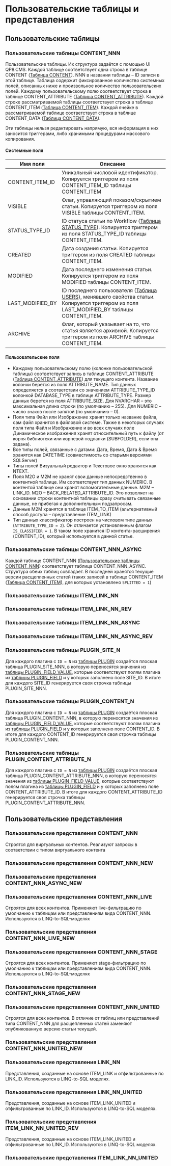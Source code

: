 # Пользовательские таблицы и представления

## Пользовательские таблицы

### Пользовательские таблицы CONTENT_NNN

Пользовательские таблицы. Их структура задаётся с помощью UI QP8.CMS. Каждой таблице соответствует одна строка в таблице CONTENT ([Таблица CONTENT](main#таблица-content)). NNN в названии таблицы – ID записи в этой таблице. Таблица содержит фиксированное количество системных полей, описанных ниже и произвольное количество пользовательских полей. Каждому пользовательскому полю соответствует строка в таблице CONTENT_ATTRIBUTE ([Таблица CONTENT_ATTRIBUTE](main#таблица-content_attribute)). Каждой строке рассматриваемой таблицы соответствует строка в таблице CONTENT_ITEM ([Таблица CONTENT_ITEM](main#таблица-content_item)). Каждой ячейке в рассматриваемой таблице соответствует строка в таблице CONTENT_DATA ([Таблица CONTENT_DATA](main#таблица-content_data)).

Эти таблицы нельзя редактировать напрямую, вся информация в них заносится триггерами, либо хранимыми процедурами массового копирования.

#### Системные поля

| Имя поля       | Описание |
|----------------|----------|
| CONTENT_ITEM_ID | Уникальный числовой идентификатор. Копируется триггером из поля CONTENT_ITEM_ID таблицы CONTENT_ITEM |
| VISIBLE | Флаг, управляющий показом/скрытием статьи. Копируется триггером из поля VISIBLE таблицы CONTENT_ITEM. |
| STATUS_TYPE_ID | ID статуса статьи по Workflow ([Таблица STATUS_TYPE](extra#таблица-status_type)). Копируется триггером из поля STATUS_TYPE_ID таблицы CONTENT_ITEM. |
| CREATED | Дата создания статьи. Копируется триггером из поля CREATED таблицы CONTENT_ITEM. |
| MODIFIED | Дата последнего изменения статьи. Копируется триггером из поля MODIFIED таблицы CONTENT_ITEM. |
| LAST_MODIFIED_BY | ID последнего пользователя ([Таблица USERS](access#таблица-users)), менявшего свойства статьи. Копируется триггером из поля LAST_MODIFIED_BY таблицы CONTENT_ITEM. |
| ARCHIVE | Флаг, который указывает на то, что статья является архивной. Копируется триггером из поля ARCHIVE таблицы CONTENT_ITEM. |

#### Пользовательские поля

* Каждому пользовательскому полю (колонке пользовательской таблицы) соответствует запись в таблице CONTENT_ATTRIBUTE ([Таблица CONTENT_ATTRIBUTE](main#таблица-content_attribute)) для текущего контента. Название колонки берется из поля ATTRIBUTE_NAME. Тип данных определяется в соответствии со значением ATTRIBUTE_TYPE_ID колонкой DATABASE_TYPE в таблице ATTRIBUTE_TYPE. Размер данных берется из поля ATTRIBUTE_SIZE. Для NVARCHAR – это максимальная длина строки (по умолчанию – 255). Для NUMERIC – число знаков после запятой (по умолчанию – 0).
* Поля типа Файл или Изображение хранят только название файла, сам файл хранится в файловой системе. Также в некоторых случаях поля типа Файл и Изображение и во всех случаях поле Динамическое изображения хранят относительный путь к файлу (от корня библиотеки или корневой подпапки (SUBFOLDER), если она задана).
* Все типы полей, связанные с датами: Дата, Время, Дата & Время хранятся как DATETIME (совместимость со старыми версиями SQLServer)
* Типы полей Визуальный редактор и Текстовое окно хранятся как NTEXT.
* Поля M2O и М2М не хранят свои данные непосредственно в контентной таблице. Им соответствует тип данных NUMERIC. В контентой таблице они хранят вспомогательные данные. M2M – LINK_ID. M2O – BACK_RELATED_ATTRIBUTE_ID. Это позволяет на основании строки контентной таблицы сразу считывать связанные данные, не прибегая к дополнительным подзапросам.
* Данные M2M хранятся в таблице ITEM_TO_ITEM (альтернативный способ доступа – представление ITEM_LINK)
* Тип данных классификатор построен на числовом типе данных (`ATTRIBUTE_TYPE_ID = 2`). Он отличается установленным флагом `IS_CLASSIFIER = 1`. В таком поле хранится ID контента-расширения (CONTENT_ID), который используется в данной статье.

### Пользовательские таблицы CONTENT_NNN_ASYNC

Каждой таблице CONTENT_NNN ([Пользовательские таблицы CONTENT_NNN](#пользовательские-таблицы-content_nnn)) соответствует таблица CONTENT_NNN_ASYNC. Структура обеих таблиц совпадает. В последней хранятся текущие версии расщепленных статей (таких записей в таблице CONTENT_ITEM ([Таблица CONTENT_ITEM](main#таблица-content_item)), для которых установлено `SPLITTED = 1`)

### Пользовательские таблицы ITEM_LINK_NN

### Пользовательские таблицы ITEM_LINK_NN_REV

### Пользовательские таблицы ITEM_LINK_NN_ASYNC

### Пользовательские таблицы ITEM_LINK_NN_ASYNC_REV

### Пользовательские таблицы PLUGIN_SITE_N

Для каждого плагина с `ID = N` из [таблицы PLUGIN](structure#таблица-plugin) создаётся плоская таблица PLUGIN_SITE_NNN, в которую переносятся значения из [таблицы PLUGIN_FIELD_VALUE](structure#таблица-plugin_field_value), которые соответствуют полям плагина  из [таблицы PLUGIN_FIELD](structure#таблица-plugin_field) и у которых заполнено поле SITE_ID. В итоге для каждого SITE_ID генерируется своя строчка таблицы PLUGIN_SITE_NNN.

### Пользовательские таблицы PLUGIN_CONTENT_N

Для каждого плагина с `ID = N` из [таблицы PLUGIN](structure#таблица-plugin) создаётся плоская таблица PLUGIN_CONTENT_NNN, в которую переносятся значения из [таблицы PLUGIN_FIELD_VALUE](structure#таблица-plugin_field_value), которые соответствуют полям плагина  из [таблицы PLUGIN_FIELD](structure#таблица-plugin_field) и у которых заполнено поле CONTENT_ID. В итоге для каждого CONTENT_ID генерируется своя строчка таблицы PLUGIN_CONTENT_NNN.

### Пользовательские таблицы PLUGIN_CONTENT_ATTRIBUTE_N

Для каждого плагина с `ID = N` из [таблицы PLUGIN](structure#таблица-plugin) создаётся плоская таблица PLUGIN_CONTENT_ATTRIBUTE_NNN, в которую переносятся значения из [таблицы PLUGIN_FIELD_VALUE](structure#таблица-plugin_field_value), которые соответствуют полям плагина  из [таблицы PLUGIN_FIELD](structure#таблица-plugin_field) и у которых заполнено поле CONTENT_ATTRIBUTE_ID. В итоге для каждого CONTENT_ATTRIBUTE_ID генерируется своя строчка таблицы PLUGIN_CONTENT_ATTRIBUTE_NNN.

## Пользовательские представления

### Пользовательские представления CONTENT_NNN

Строятся для виртуальных контентов. Реализуют запросы в соответствии с типом виртуального контента

### Пользовательские представления CONTENT_NNN_NEW

### Пользовательские представления CONTENT_NNN_ASYNC_NEW

### Пользовательские представления CONTENT_NNN_LIVE

Строятся для всех контентов. Применяют live-фильтрацию по умолчанию к таблицам или представлениям вида CONTENT_NNN. Используются в LINQ-to-SQL-моделях

### Пользовательские представления CONTENT_NNN_LIVE_NEW

### Пользовательские представления CONTENT_NNN_STAGE

Строятся для всех контентов. Применяют stage-фильтрацию по умолчанию к таблицам или представлениям вида CONTENT_NNN. Используются в LINQ-to-SQL-моделях

### Пользовательские представления CONTENT_NNN_STAGE_NEW

### Пользовательские представления CONTENT_NNN_UNITED

Строятся для всех контентов. В отличие от таблиц или представлений типа CONTENT_NNN для расщепленных статей заменяют опубликованную версию статьи текущей.

### Пользовательские представления CONTENT_NNN_UNITED_NEW

### Пользовательские представления LINK_NN

Представления, созданные на основе ITEM_LINK и отфильтрованные по LINK_ID. Используются в LINQ-to-SQL моделях.

### Пользовательские представления LINK_NN_UNITED

Представления, созданные на основе ITEM_LINK_UNITED и отфильтрованные по LINK_ID. Используются в LINQ-to-SQL моделях.

### Пользовательские представления ITEM_LINK_NN_UNITED_REV

Представления, созданные на основе ITEM_LINK_UNITED и отфильтрованные по LINK_ID. Используются в LINQ-to-SQL моделях.

### Пользовательские представления ITEM_LINK_NN_UNITED
